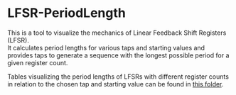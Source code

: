 # LFSR-PeriodLength

This is a tool to visualize the mechanics of Linear Feedback Shift Registers (LFSR).\
It calculates period lengths for various taps and starting values and provides taps to generate a sequence with the longest possible period for a given register count.

Tables visualizing the period lengths of LFSRs with different register counts in relation to the chosen tap and starting value can be found in [this folder](./tables/).
